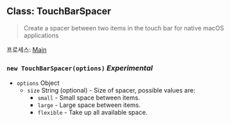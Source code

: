 ## Class: TouchBarSpacer

> Create a spacer between two items in the touch bar for native macOS applications

프로세스: [Main](../tutorial/application-architecture.md#main-and-renderer-processes)

### `new TouchBarSpacer(options)` _Experimental_

* `options` Object
  * `size` String (optional) - Size of spacer, possible values are:
    * `small` - Small space between items.
    * `large` - Large space between items.
    * `flexible` - Take up all available space.
